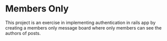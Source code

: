 # Members Only

This project is an exercise in implementing authentication in rails app by creating a members only message board where only members can see the authors of posts.
